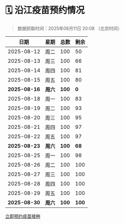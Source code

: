 # 🗓️ 沿江疫苗预约情况

> 数据抓取时间：2025年08月11日 20:08 （北京时间）

| 日期 | 星期 | 总数 | 剩余 |
|------|------|------|------|
| 2025-08-12 | 周二 | 100 | 50 |
| 2025-08-13 | 周三 | 100 | 66 |
| 2025-08-14 | 周四 | 100 | 81 |
| 2025-08-15 | 周五 | 100 | 80 |
| **2025-08-16** | **周六** | **100** | **0** |
| 2025-08-18 | 周一 | 100 | 83 |
| 2025-08-19 | 周二 | 100 | 93 |
| 2025-08-20 | 周三 | 100 | 95 |
| 2025-08-21 | 周四 | 100 | 97 |
| 2025-08-22 | 周五 | 100 | 97 |
| **2025-08-23** | **周六** | **100** | **68** |
| 2025-08-25 | 周一 | 100 | 98 |
| 2025-08-26 | 周二 | 100 | 100 |
| 2025-08-27 | 周三 | 100 | 100 |
| 2025-08-28 | 周四 | 100 | 100 |
| 2025-08-29 | 周五 | 100 | 100 |
| **2025-08-30** | **周六** | **100** | **100** |


<div class="button-container">
<a class="btn" href="http://yfzweb.ishequ.net/#/login" target="_blank">立即预约疫苗接种</a>
</div>
